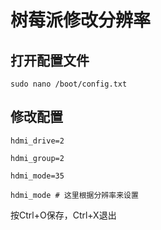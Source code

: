 # 树莓派修改分辨率

## 打开配置文件
`sudo nano /boot/config.txt`  

## 修改配置
```
hdmi_drive=2

hdmi_group=2

hdmi_mode=35

hdmi_mode # 这里根据分辨率来设置
```

按Ctrl+O保存，Ctrl+X退出

